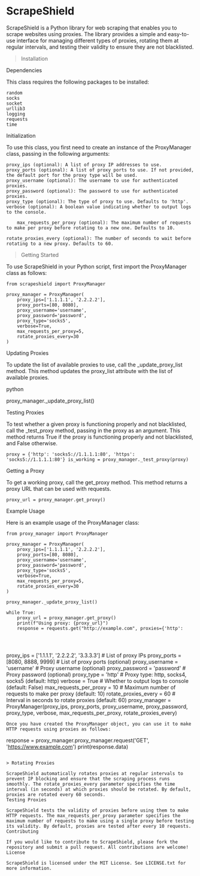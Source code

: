 # ScrapeShield


ScrapeShield is a Python library for web scraping that enables you to scrape websites using proxies. The library provides a simple and easy-to-use interface for managing different types of proxies, rotating them at regular intervals, and testing their validity to ensure they are not blacklisted.

> Installation

Dependencies

This class requires the following packages to be installed:

    random
    socks
    socket
    urllib3
    logging
    requests
    time


Initialization

To use this class, you first need to create an instance of the ProxyManager class, passing in the following arguments:

    proxy_ips (optional): A list of proxy IP addresses to use.
    proxy_ports (optional): A list of proxy ports to use. If not provided, the default port for the proxy type will be used.
    proxy_username (optional): The username to use for authenticated proxies.
    proxy_password (optional): The password to use for authenticated proxies.
    proxy_type (optional): The type of proxy to use. Defaults to 'http'.
    verbose (optional): A boolean value indicating whether to output logs to the console.

`    max_requests_per_proxy (optional): The maximum number of requests to make per proxy before rotating to a new one. Defaults to 10.`


`rotate_proxies_every (optional): The number of seconds to wait before rotating to a new proxy. Defaults to 60.`



> Getting Started

To use ScrapeShield in your Python script, first import the ProxyManager class as follows:


```
from scrapeshield import ProxyManager

proxy_manager = ProxyManager(
    proxy_ips=['1.1.1.1', '2.2.2.2'], 
    proxy_ports=[80, 8080], 
    proxy_username='username', 
    proxy_password='password', 
    proxy_type='socks5', 
    verbose=True, 
    max_requests_per_proxy=5, 
    rotate_proxies_every=30
)
```


Updating Proxies

To update the list of available proxies to use, call the _update_proxy_list method. This method updates the proxy_list attribute with the list of available proxies.

python

proxy_manager._update_proxy_list()

Testing Proxies

To test whether a given proxy is functioning properly and not blacklisted, call the _test_proxy method, passing in the proxy as an argument. This method returns True if the proxy is functioning properly and not blacklisted, and False otherwise.

`proxy = {'http': 'socks5://1.1.1.1:80', 'https': 'socks5://1.1.1.1:80'}
is_working = proxy_manager._test_proxy(proxy)
`

Getting a Proxy

To get a working proxy, call the get_proxy method. This method returns a proxy URL that can be used with requests.

`
proxy_url = proxy_manager.get_proxy()
`

Example Usage

Here is an example usage of the ProxyManager class:

```
from proxy_manager import ProxyManager

proxy_manager = ProxyManager(
    proxy_ips=['1.1.1.1', '2.2.2.2'], 
    proxy_ports=[80, 8080], 
    proxy_username='username', 
    proxy_password='password', 
    proxy_type='socks5', 
    verbose=True, 
    max_requests_per_proxy=5, 
    rotate_proxies_every=30
)

proxy_manager._update_proxy_list()

while True:
    proxy_url = proxy_manager.get_proxy()
    print(f"Using proxy: {proxy_url}")
    response = requests.get("http://example.com", proxies={'http':




```
proxy_ips = ['1.1.1.1', '2.2.2.2', '3.3.3.3']  # List of proxy IPs
proxy_ports = [8080, 8888, 9999]  # List of proxy ports (optional)
proxy_username = 'username'  # Proxy username (optional)
proxy_password = 'password'  # Proxy password (optional)
proxy_type = 'http'  # Proxy type: http, socks4, socks5 (default: http)
verbose = True  # Whether to output logs to console (default: False)
max_requests_per_proxy = 10  # Maximum number of requests to make per proxy (default: 10)
rotate_proxies_every = 60  # Interval in seconds to rotate proxies (default: 60)
proxy_manager = ProxyManager(proxy_ips, proxy_ports, proxy_username, proxy_password, proxy_type, verbose, max_requests_per_proxy, rotate_proxies_every)
```
Once you have created the ProxyManager object, you can use it to make HTTP requests using proxies as follows:

```
response = proxy_manager.proxy_manager.request('GET', 'https://www.example.com')
print(response.data)
```

> Rotating Proxies

ScrapeShield automatically rotates proxies at regular intervals to prevent IP blocking and ensure that the scraping process runs smoothly. The rotate_proxies_every parameter specifies the time interval (in seconds) at which proxies should be rotated. By default, proxies are rotated every 60 seconds.
Testing Proxies

ScrapeShield tests the validity of proxies before using them to make HTTP requests. The max_requests_per_proxy parameter specifies the maximum number of requests to make using a single proxy before testing its validity. By default, proxies are tested after every 10 requests.
Contributing

If you would like to contribute to ScrapeShield, please fork the repository and submit a pull request. All contributions are welcome!
License

ScrapeShield is licensed under the MIT License. See LICENSE.txt for more information.